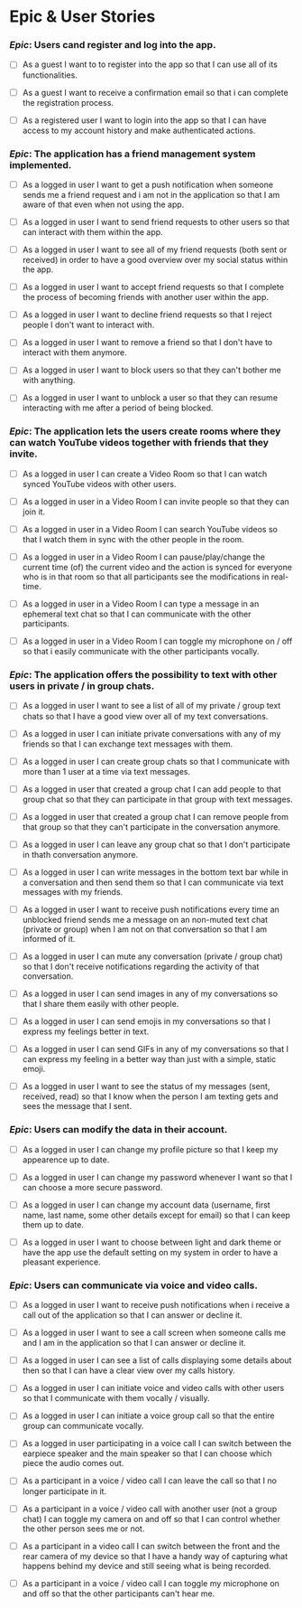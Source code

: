 # Epic & User Stories

### *Epic*: Users cand register and log into the app.

- [ ] As a guest I want to to register into the app so that I can use all of its functionalities.

- [ ] As a guest I want to receive a confirmation email so that i can complete the registration process.

- [ ] As a registered user I want to login into the app so that I can have access to my account history and make authenticated actions.

### *Epic*: The application has a friend management system implemented.

- [ ] As a logged in user I want to get a push notification when someone sends me a friend request and i am not in the application so that I am aware of that even when not using the app.

- [ ] As a logged in user I want to send friend requests to other users so that can interact with them within the app.
  
- [ ] As a logged in user I want to see all of my friend requests (both sent or received) in order to have a good overview over my social status within the app.
  
- [ ] As a logged in user I want to accept friend requests so that I complete the process of becoming friends with another user within the app.
  
- [ ] As a logged in user I want to decline friend requests so that I reject people I don't want to interact with.

- [ ]  As a logged in user I want to remove a friend so that I don't have to interact with them anymore.

- [ ]  As a logged in user I want to block users so that they can't bother me with anything.

- [ ]  As a logged in user I want to unblock a user so that they can resume interacting with me after a period of being blocked.


### *Epic*: The application lets the users create rooms where they can watch YouTube videos together with friends that they invite.

- [ ] As a logged in user I can create a Video Room so that I can watch synced YouTube videos with other users.

- [ ] As a logged in user in a Video Room I can invite people so that they can join it.

- [ ] As a logged in user in a Video Room I can search YouTube videos so that I watch them in sync with the other people in the room.

- [ ] As a logged in user in a Video Room I can pause/play/change the current time (of) the current video and the action is synced for everyone who is in that room so that all participants see the modifications in real-time.

- [ ] As a logged in user in a Video Room I can type a message in an ephemeral text chat so that I can communicate with the other participants.

- [ ] As a logged in user in a Video Room I can toggle my microphone on / off so that i easily communicate with the other participants vocally.


### *Epic*: The application offers the possibility to text with other users in private / in group chats.

- [ ] As a logged in user I want to see a list of all of my private / group text chats so that I have a good view over all of my text conversations.

- [ ] As a logged in user I can initiate  private conversations with any of my friends so that I can exchange text messages with them.

- [ ] As a logged in user I can create group chats so that I communicate with more than 1 user at a time via text messages.

- [ ] As a logged in user that created a group chat I can add people to that group chat so that they can participate in that group with text messages.

- [ ] As a logged in user that created a group chat I can remove people from that group so that they can't participate in the conversation anymore.

- [ ] As a logged in user I can leave any group chat so that I don't participate in thath conversation anymore. 

- [ ] As a logged in user I can write messages in the bottom text bar while in a conversation and then send them so that I can communicate via text messages with my friends. 

- [ ] As a logged in user I want to receive push notifications every time an unblocked friend sends me a message on an non-muted text chat (private or group) when I am not on that conversation so that I am informed of it.

- [ ] As a logged in user I can mute any conversation (private / group chat) so that I don't receive notifications regarding the activity of that conversation.

- [ ] As a logged in user I can send images in any of my conversations so that I share them easily with other people.

- [ ] As a logged in user I can send emojis in my conversations so that I express my feelings better in text.

- [ ] As a logged in user I can send GIFs in any of my conversations so that I can express my feeling in a better way than just with a simple, static emoji.

- [ ] As a logged in user I want to see the status of my messages (sent, received, read) so that I know when the person I am texting gets and sees the message that I sent.

### *Epic*: Users can modify the data in their account.

- [ ] As a logged in user I can change my profile picture so that I keep my appearence up to date.

- [ ] As a logged in user I can change my password whenever I want so that I can choose a more secure password.

- [ ] As a logged in user I can change my account data (username, first name, last name, some other details except for email) so that I can keep them up to date.

- [ ] As a logged in user I want to choose between light and dark theme or have the app use the default setting on my system in order to have a pleasant experience.


### *Epic*: Users can communicate via voice and video calls.

- [ ] As a logged in user I want to receive push notifications when i receive a call out of the application so that I can answer or decline it.

- [ ] As a logged in user I want to see a call screen when someone calls me and I am in the application so that I can answer or decline it.  

- [ ] As a logged in user I can see a list of calls displaying some details about then so that I can have a clear view over my calls history.

- [ ] As a logged in user I can initiate voice and video calls with other users so that I communicate with them vocally / visually.

- [ ] As a logged in user I can initiate a voice group call so that the entire group can communicate vocally.

- [ ] As a logged in user participating in a voice call I can switch between the earpiece speaker and the main speaker so that I can choose which piece the audio comes out.

- [ ] As a participant in a voice / video call I can leave the call so that I no longer participate in it.

- [ ] As a participant in a voice / video call with another user (not a group chat) I can toggle my camera on and off so that I can control whether the other person sees me or not.

- [ ] As a participant in a video call I can switch between the front and the rear camera of my device so that I have a handy way of capturing what happens behind my device and still seeing what is being recorded.

- [ ] As a participant in a voice / video call I can toggle my microphone on and off so that the other participants can't hear me.